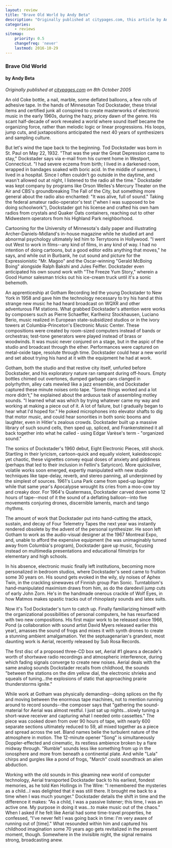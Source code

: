 ```yaml
---
layout: review
title: "Brave Old World by Andy Beta"
description: "Originally published at citypages.com, this article by Andy Beta is a good introduction to the life and recorded output of Tod Dockstader"
categories:
    - reviews
sitemap:
    priority: 0.5
    changefreq: 'never'
    lastmod: 2016-10-29
---
```


### Brave Old World

#### by Andy Beta

_Originally published at [citypages.com](http://www.citypages.com/) on 8th October 2005_

An old Coke bottle, a nail, marble, some deflated balloons, a few rolls of adhesive tape. In the hands of Minnesotan Tod Dockstader, these trivial items and certified junk all conspired to create masterworks of electronic music in the early 1960s, during the hazy, pricey dawn of the genre. His scant half-decade of work revealed a world where sound itself became the organizing force, rather than melodic logic or linear progressions. His loops, jump cuts, and juxtapositions anticipated the next 40 years of synthesizers and sampling culture.

But let's wind the tape back to the beginning. Tod Dockstader was born in St. Paul on May 22, 1932. "That was the year the Great Depression came to stay," Dockstader says via e-mail from his current home in Westport, Connecticut. "I had severe eczema from birth; I lived in a darkened room, wrapped in bandages soaked with boric acid. In the middle of summers, I lived in a hospital. Since I often couldn't go outside in the daytime, and wasn't allowed out at night, I listened to the radio all the time." Dockstader was kept company by programs like Orson Welles's Mercury Theater on the Air and CBS's groundbreaking The Fall of the City, but something more general about the radio also enchanted: "It was alive, full of sound." Taking the federal amateur radio-operator's test ("when I was supposed to be doing schoolwork"), Dockstader got his license and crafted his own ham radios from crystals and Quaker Oats containers, reaching out to other Midwestern operators from his Highland Park neighborhood.

Cartooning for the University of Minnesota's daily paper and illustrating Archer-Daniels-Midland's in-house magazine while he studied art and abnormal psychology ultimately led him to Terrytoons in Hollywood. "I went out West to work in films--any kind of films, in any kind of way. I had no intention of doing cartoons, but a good editor edits anything that moves," he says, and while out in Burbank, he cut sound and picture for the Expressionistic "Mr. Magoo" and the Oscar-winning "Gerald McBoing Boing" alongside Ralph Bakshi and Jules Feiffer. Dockstader even anticipated his own sound work with "The Freeze Yum Story," wherein a Good Humor salesman tricks out his ice-cream truck until it's a sonic behemoth.

An apprenticeship at Gotham Recording led the young Dockstader to New York in 1958 and gave him the technology necessary to try his hand at this strange new music he had heard broadcast on WQXR and other adventurous FM stations. What grabbed Dockstader's attention were works by composers such as Pierre Schaeffer, Karlheinz Stockhausen, Luciano Berio, music realized in European state-subsidized studios or in the ivory towers at Columbia-Princeton's Electronic Music Center. These compositions were created by room-sized computers instead of bands or orchestras; test-tone generators were played instead of brass or woodwinds. It was music never conjured on a stage, but in the aspic of the studio and broadcast through the ether. Performances were captured on metal-oxide tape, resolute through time. Dockstader could hear a new world and set about trying his hand at it with the equipment he had at work.

Gotham, both the studio and that restive city itself, unfurled before Dockstader, and his exploratory nature ran rampant during off-hours. Empty bottles chimed out overtones, dumped garbage cans clanged in polyrhythm, alley cats mewled like a jazz ensemble, and Dockstader captured these minute noises onto tape. "Some things worked and a lot more didn't," he explained about the arduous task of assembling motley sounds. "I learned what was which by trying whatever came my way and working at making a piece out of it. A lot of failure, but I gradually began to hear what I'd hoped for." He poked microphones into elevator shafts to dig that motor music, and could hear sonorities in both sonic booms and laughter, even in Hitler's zealous crowds. Dockstader built up a massive library of such sound cells, then sped up, spliced, and Frankensteined it all back together into what he called - using Edgar Varèse's term - "organized sound."

The sonics of Dockstader's 1960 debut, Eight Electronic Pieces, still shock. Startling in their lyricism, cartoon-quick and equally violent, kaleidoscopic yet chaotic, these vignettes convey equal doses of anxiety and giddiness (perhaps that led to their inclusion in Fellini's Satyricon). More quicksilver, volatile works soon emerged, expertly manipulated with new studio techniques like tape-delay, reverb, and stereo panning, all underpinned by the simplest of sources. 1961's Luna Park came from sped-up laughter while that same year's Apocalypse wrought its cries from a moo-cow toy and creaky door. For 1964's Quatermass, Dockstader carved down some 12 hours of tape--most of it the sound of a deflating balloon--into five movements conjuring drones, discernible laments, march and tango rhythms.

The amount of work that Dockstader put into hand-cutting the attack, sustain, and decay of Four Telemetry Tapes the next year was instantly rendered obsolete by the advent of the personal synthesizer. He soon left Gotham to work as the audio-visual designer at the 1967 Montreal Expo, and, unable to afford the expensive equipment (he was unimaginably turned away from Columbia's program), Dockstader gave up music, focusing instead on multimedia presentations and educational filmstrips for elementary and high schools.

In his absence, electronic music finally left institutions, becoming more personalized in bedroom studios, where Dockstader's seed came to fruition some 30 years on. His sound gets evoked in the wily, sly noises of Aphex Twin, in the crackling sinewaves of Finnish group Pan Sonic. Turntablism's hand-manipulated maximism draws from him, as do the daredevil jump cuts of early John Zorn. He's in the handmade onerous crackle of Wolf Eyes, in how Matmos makes spastic tracks out of rhinoplasty sounds and latex suits.

Now it's Tod Dockstader's turn to catch up. Finally familiarizing himself with the organizational possibilities of personal computers, he has resurfaced with two new compositions. His first major work to be released since 1966, Pond (a collaboration with sound artist David Myers released earlier this year), amasses the sound of frogs and mixes it with synth drones to create a stunning ambient amalgamation. Yet the septuagenarian's grandest, most daunting work is Aerial, recently released by Sub Rosa Records.

The first disc of a proposed three-CD box set, Aerial #1 gleans a decade's worth of shortwave radio recordings and atmospheric interference, during which fading signals converge to create new noises. Aerial deals with the same analog sounds Dockstader recalls from childhood, the sounds "between the stations on the dim yellow dial, the electronic shrieks and squeals of tuning...the explosions of static that approaching prairie thunderstorms ignite."

While work at Gotham was physically demanding--doing splices on the fly and moving between the enormous tape machines, not to mention running around to record sounds--the composer says that "gathering the sound-material for Aerial was almost restful. I just sat up nights...slowly tuning a short-wave receiver and capturing what I needed onto cassettes." The piece was cooked down from over 90 hours of tape, with nearly 600 separate sections ultimately reduced to 59, all mixed together as a piece and spread across the set. Bland names belie the turbulent nature of the atmosphere in motion. The 12-minute opener "Song" is simultaneously Doppler-effected and cinematic, its restless ambience broken by a flare midway through. "Rumble" sounds less like something from up in the ionosphere and more from beneath a continental plate. And while "Lala" chirps and gurgles like a pond of frogs, "March" could soundtrack an alien abduction.

Working with the old sounds in this gleaming new world of computer technology, Aerial transported Dockstader back to his earliest, fondest memories, as he told Ken Hollings in The Wire: "I remembered the mysteries as a child...I was delighted that it was still there. It brought me back to a time when I was much younger." Dockstader details the shift in time and the difference it makes: "As a child, I was a passive listener; this time, I was an active one. My purpose in doing it was...to make music out of the chaos." When I asked if he felt like Aerial had some time-travel properties, he confessed, "I've never felt I was going back in time: I'm very aware of running out of [time]." What resounded within him and captured his childhood imagination some 70 years ago gets revitalized in the present moment, though. Somewhere in the invisible night, the signal remains strong, broadcasting anew.